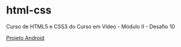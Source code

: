 # html-css
Curso de HTML5 e CSS3 do Curso em Vídeo - Módulo II - Desafio 10

[Projeto Android](https://viniciusm0raes.github.io/projeto-android/index.html{:title="Clique"}{:target="_blank"}{rel="noopener"})